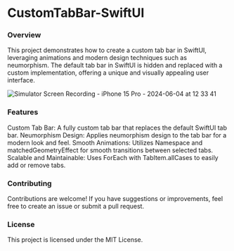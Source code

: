 # CustomTabBar-SwiftUI #

### Overview ###
This project demonstrates how to create a custom tab bar in SwiftUI, leveraging animations and modern design techniques such as neumorphism. 
The default tab bar in SwiftUI is hidden and replaced with a custom implementation, offering a unique and visually appealing user interface.

![Simulator Screen Recording - iPhone 15 Pro - 2024-06-04 at 12 33 41](https://github.com/Numero333/NeumorphicTabBar/assets/80432096/c32232b1-00db-494e-917f-c8c53c5dccff)



### Features ###
Custom Tab Bar: A fully custom tab bar that replaces the default SwiftUI tab bar.
Neumorphism Design: Applies neumorphism design to the tab bar for a modern look and feel.
Smooth Animations: Utilizes Namespace and matchedGeometryEffect for smooth transitions between selected tabs.
Scalable and Maintainable: Uses ForEach with TabItem.allCases to easily add or remove tabs.

### Contributing ###
Contributions are welcome! If you have suggestions or improvements, feel free to create an issue or submit a pull request.

### License ###
This project is licensed under the MIT License.
